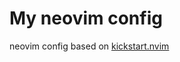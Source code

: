 # My neovim config
neovim config based on [kickstart.nvim](https://github.com/nvim-lua/kickstart.nvim)

